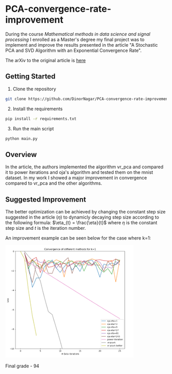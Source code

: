 # PCA-convergence-rate-improvement

During the course *Mathematical methods in data science and signal processing* I enrolled as a Master's degree my final project was to implement and improve the results presented in the article "A Stochastic PCA and SVD Algorithm with an Exponential Convergence Rate".

The arXiv to the original article is [here](https://arxiv.org/abs/1409.2848)

## Getting Started
1. Clone the repository
```bash
git clone https://github.com/DinorNagar/PCA-convergence-rate-improvement.git
```

2. Install the requirements
```bash
pip install -r requirements.txt
```
3. Run the main script
```bash
python main.py
```



## Overview
In the article, the authors implemented the algorithm vr_pca and compared it to power iterations and oja's algorithm and tested them on the mnist dataset. In my work I showed a major improvement in convergence compared to vr_pca and the other algorithms.

## Suggested Improvement
The better optimization can be achieved by changing the constant step size suggested in the article ($\eta$) to dynamicly decaying step size according to the following formula: $\eta_{t} = \frac{\eta}{t}$ where $\eta$ is the constant step size and $t$ is the iteration number.

An improvement example can be seen below for the case where k=1:

<img src = "Convergence Algorithms.png" width = "400">  


Final grade - 94


